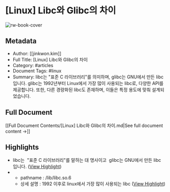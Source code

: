 # [Linux] Libc와 Glibc의 차이

![rw-book-cover](https://img1.daumcdn.net/thumb/R800x0/?scode=mtistory2&fname=https%3A%2F%2Ft1.daumcdn.net%2Ftistory_admin%2Fstatic%2Fimages%2FopenGraph%2Fopengraph.png)

## Metadata
- Author: [[jinkwon.kim]]
- Full Title: [Linux] Libc와 Glibc의 차이
- Category: #articles
- Document Tags:  #linux 
- Summary: libc는 "표준 C 라이브러리"를 의미하며, glibc는 GNU에서 만든 libc입니다. glibc는 1992년부터 Linux에서 가장 많이 사용되는 libc로, 다양한 API를 제공합니다. 또한, 다른 경량화된 libc도 존재하며, 이들은 특정 용도에 맞춰 설계되었습니다.

## Full Document
[[Full Document Contents/[Linux] Libc와 Glibc의 차이.md|See full document content →]]

## Highlights
- libc는  "표준 C 라이브러리"를 말하는 대 명사이고 
  glibc는 GNU에서 만든 libc 입니다. ([View Highlight](https://read.readwise.io/read/01j5q4wh0kmgjcz6pe98889pnp))
- - pathname : /lib/libc.so.6
  - 상세 설명 : 1992 이후로 linux에서 가장 많이 사용되는 libc ([View Highlight](https://read.readwise.io/read/01j5q4wxmy8dqtf23g1ws832sw))
